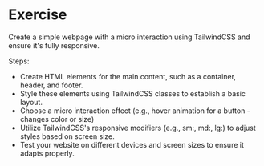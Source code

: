 # Exercise

Create a simple webpage with a micro interaction using TailwindCSS and ensure it's fully responsive.

Steps:

* Create HTML elements for the main content, such as a container, header, and footer.
* Style these elements using TailwindCSS classes to establish a basic layout.
* Choose a micro interaction effect (e.g., hover animation for a button - changes color or size)
* Utilize TailwindCSS's responsive modifiers (e.g., sm:, md:, lg:) to adjust styles based on screen size.
* Test your website on different devices and screen sizes to ensure it adapts properly.